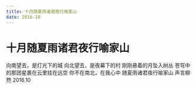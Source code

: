 ```yaml
---
title: 十月随夏雨诸君夜行喻家山
date: 2016-10
---
```

# 十月随夏雨诸君夜行喻家山
向南望去，是灯光下的城
向北望去，是夜幕下的村
刚刚悬着的月坠入树丛
苍穹中的那团星裹在云里挂在远空
你不在南北，在我心中
随夏雨诸君夜行喻家山
声言柳然
2016.10
